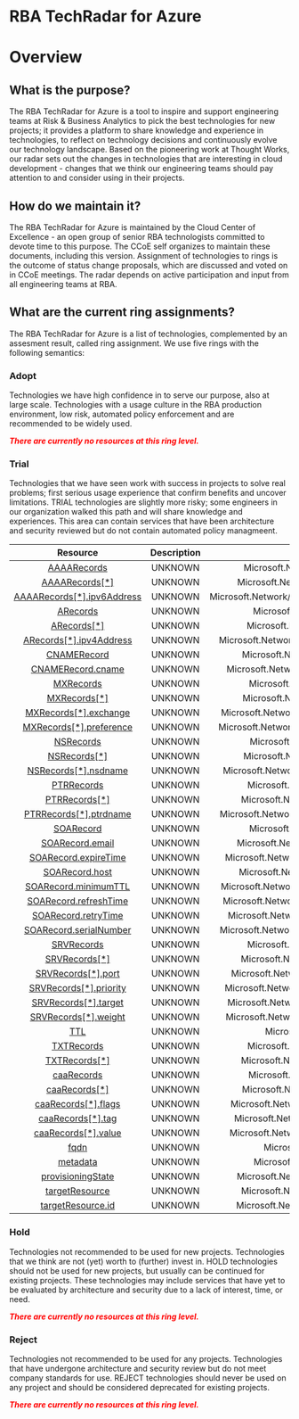 
RBA TechRadar for Azure
=======================

# Overview

## What is the purpose?


The RBA TechRadar for Azure is a tool to inspire and support engineering teams at Risk & Business Analytics to pick the best technologies for new projects; it provides a platform to share knowledge and experience in technologies, to reflect on technology decisions and continuously evolve our technology landscape.  Based on the pioneering work at Thought Works, our radar sets out the changes in technologies that are interesting in cloud development - changes that we think our engineering teams should pay attention to and consider using in their projects.
## How do we maintain it?


The RBA TechRadar for Azure is maintained by the Cloud Center of Excellence - an open group of senior RBA technologists committed to devote time to this purpose.  The CCoE self organizes to maintain these documents, including this version.  Assignment of technologies to rings is the outcome of status change proposals, which are discussed and voted on in CCoE meetings.  The radar depends on active participation and input from all engineering teams at RBA.
## What are the current ring assignments?


The RBA TechRadar for Azure is a list of technologies, complemented by an assesment result, called ring assignment.  We use five rings with the following semantics:
### Adopt


Technologies we have high confidence in to serve our purpose, also at large scale.  Technologies with a usage culture in the RBA production environment, low risk, automated policy enforcement and are recommended to be widely used.  
  
***<font color="red"> There are currently no resources at this ring level. </font>***
### Trial


Technologies that we have seen work with success in projects to solve real problems;  first serious usage experience that confirm benefits and uncover limitations.  TRIAL technologies are slightly more risky; some engineers in our organization walked this path and will share knowledge and experiences.  This area can contain services that have been architecture and security reviewed but do not contain automated policy managmeent.  

|Resource|Description|Path|Status|
| :---: | :---: | :---: | :---: |
|[AAAARecords](https://github.com/openrba/python-azure-techradar/tree/master/Microsoft.Network/dnszones/A/AAAARecords)|UNKNOWN|Microsoft.Network/dnszones/A/AAAARecords|TRIAL|
|[AAAARecords[*]](https://github.com/openrba/python-azure-techradar/tree/master/Microsoft.Network/dnszones/A/AAAARecords[*])|UNKNOWN|Microsoft.Network/dnszones/A/AAAARecords[*]|TRIAL|
|[AAAARecords[*].ipv6Address](https://github.com/openrba/python-azure-techradar/tree/master/Microsoft.Network/dnszones/A/AAAARecords[*].ipv6Address)|UNKNOWN|Microsoft.Network/dnszones/A/AAAARecords[*].ipv6Address|TRIAL|
|[ARecords](https://github.com/openrba/python-azure-techradar/tree/master/Microsoft.Network/dnszones/A/ARecords)|UNKNOWN|Microsoft.Network/dnszones/A/ARecords|TRIAL|
|[ARecords[*]](https://github.com/openrba/python-azure-techradar/tree/master/Microsoft.Network/dnszones/A/ARecords[*])|UNKNOWN|Microsoft.Network/dnszones/A/ARecords[*]|TRIAL|
|[ARecords[*].ipv4Address](https://github.com/openrba/python-azure-techradar/tree/master/Microsoft.Network/dnszones/A/ARecords[*].ipv4Address)|UNKNOWN|Microsoft.Network/dnszones/A/ARecords[*].ipv4Address|TRIAL|
|[CNAMERecord](https://github.com/openrba/python-azure-techradar/tree/master/Microsoft.Network/dnszones/A/CNAMERecord)|UNKNOWN|Microsoft.Network/dnszones/A/CNAMERecord|TRIAL|
|[CNAMERecord.cname](https://github.com/openrba/python-azure-techradar/tree/master/Microsoft.Network/dnszones/A/CNAMERecord.cname)|UNKNOWN|Microsoft.Network/dnszones/A/CNAMERecord.cname|TRIAL|
|[MXRecords](https://github.com/openrba/python-azure-techradar/tree/master/Microsoft.Network/dnszones/A/MXRecords)|UNKNOWN|Microsoft.Network/dnszones/A/MXRecords|TRIAL|
|[MXRecords[*]](https://github.com/openrba/python-azure-techradar/tree/master/Microsoft.Network/dnszones/A/MXRecords[*])|UNKNOWN|Microsoft.Network/dnszones/A/MXRecords[*]|TRIAL|
|[MXRecords[*].exchange](https://github.com/openrba/python-azure-techradar/tree/master/Microsoft.Network/dnszones/A/MXRecords[*].exchange)|UNKNOWN|Microsoft.Network/dnszones/A/MXRecords[*].exchange|TRIAL|
|[MXRecords[*].preference](https://github.com/openrba/python-azure-techradar/tree/master/Microsoft.Network/dnszones/A/MXRecords[*].preference)|UNKNOWN|Microsoft.Network/dnszones/A/MXRecords[*].preference|TRIAL|
|[NSRecords](https://github.com/openrba/python-azure-techradar/tree/master/Microsoft.Network/dnszones/A/NSRecords)|UNKNOWN|Microsoft.Network/dnszones/A/NSRecords|TRIAL|
|[NSRecords[*]](https://github.com/openrba/python-azure-techradar/tree/master/Microsoft.Network/dnszones/A/NSRecords[*])|UNKNOWN|Microsoft.Network/dnszones/A/NSRecords[*]|TRIAL|
|[NSRecords[*].nsdname](https://github.com/openrba/python-azure-techradar/tree/master/Microsoft.Network/dnszones/A/NSRecords[*].nsdname)|UNKNOWN|Microsoft.Network/dnszones/A/NSRecords[*].nsdname|TRIAL|
|[PTRRecords](https://github.com/openrba/python-azure-techradar/tree/master/Microsoft.Network/dnszones/A/PTRRecords)|UNKNOWN|Microsoft.Network/dnszones/A/PTRRecords|TRIAL|
|[PTRRecords[*]](https://github.com/openrba/python-azure-techradar/tree/master/Microsoft.Network/dnszones/A/PTRRecords[*])|UNKNOWN|Microsoft.Network/dnszones/A/PTRRecords[*]|TRIAL|
|[PTRRecords[*].ptrdname](https://github.com/openrba/python-azure-techradar/tree/master/Microsoft.Network/dnszones/A/PTRRecords[*].ptrdname)|UNKNOWN|Microsoft.Network/dnszones/A/PTRRecords[*].ptrdname|TRIAL|
|[SOARecord](https://github.com/openrba/python-azure-techradar/tree/master/Microsoft.Network/dnszones/A/SOARecord)|UNKNOWN|Microsoft.Network/dnszones/A/SOARecord|TRIAL|
|[SOARecord.email](https://github.com/openrba/python-azure-techradar/tree/master/Microsoft.Network/dnszones/A/SOARecord.email)|UNKNOWN|Microsoft.Network/dnszones/A/SOARecord.email|TRIAL|
|[SOARecord.expireTime](https://github.com/openrba/python-azure-techradar/tree/master/Microsoft.Network/dnszones/A/SOARecord.expireTime)|UNKNOWN|Microsoft.Network/dnszones/A/SOARecord.expireTime|TRIAL|
|[SOARecord.host](https://github.com/openrba/python-azure-techradar/tree/master/Microsoft.Network/dnszones/A/SOARecord.host)|UNKNOWN|Microsoft.Network/dnszones/A/SOARecord.host|TRIAL|
|[SOARecord.minimumTTL](https://github.com/openrba/python-azure-techradar/tree/master/Microsoft.Network/dnszones/A/SOARecord.minimumTTL)|UNKNOWN|Microsoft.Network/dnszones/A/SOARecord.minimumTTL|TRIAL|
|[SOARecord.refreshTime](https://github.com/openrba/python-azure-techradar/tree/master/Microsoft.Network/dnszones/A/SOARecord.refreshTime)|UNKNOWN|Microsoft.Network/dnszones/A/SOARecord.refreshTime|TRIAL|
|[SOARecord.retryTime](https://github.com/openrba/python-azure-techradar/tree/master/Microsoft.Network/dnszones/A/SOARecord.retryTime)|UNKNOWN|Microsoft.Network/dnszones/A/SOARecord.retryTime|TRIAL|
|[SOARecord.serialNumber](https://github.com/openrba/python-azure-techradar/tree/master/Microsoft.Network/dnszones/A/SOARecord.serialNumber)|UNKNOWN|Microsoft.Network/dnszones/A/SOARecord.serialNumber|TRIAL|
|[SRVRecords](https://github.com/openrba/python-azure-techradar/tree/master/Microsoft.Network/dnszones/A/SRVRecords)|UNKNOWN|Microsoft.Network/dnszones/A/SRVRecords|TRIAL|
|[SRVRecords[*]](https://github.com/openrba/python-azure-techradar/tree/master/Microsoft.Network/dnszones/A/SRVRecords[*])|UNKNOWN|Microsoft.Network/dnszones/A/SRVRecords[*]|TRIAL|
|[SRVRecords[*].port](https://github.com/openrba/python-azure-techradar/tree/master/Microsoft.Network/dnszones/A/SRVRecords[*].port)|UNKNOWN|Microsoft.Network/dnszones/A/SRVRecords[*].port|TRIAL|
|[SRVRecords[*].priority](https://github.com/openrba/python-azure-techradar/tree/master/Microsoft.Network/dnszones/A/SRVRecords[*].priority)|UNKNOWN|Microsoft.Network/dnszones/A/SRVRecords[*].priority|TRIAL|
|[SRVRecords[*].target](https://github.com/openrba/python-azure-techradar/tree/master/Microsoft.Network/dnszones/A/SRVRecords[*].target)|UNKNOWN|Microsoft.Network/dnszones/A/SRVRecords[*].target|TRIAL|
|[SRVRecords[*].weight](https://github.com/openrba/python-azure-techradar/tree/master/Microsoft.Network/dnszones/A/SRVRecords[*].weight)|UNKNOWN|Microsoft.Network/dnszones/A/SRVRecords[*].weight|TRIAL|
|[TTL](https://github.com/openrba/python-azure-techradar/tree/master/Microsoft.Network/dnszones/A/TTL)|UNKNOWN|Microsoft.Network/dnszones/A/TTL|TRIAL|
|[TXTRecords](https://github.com/openrba/python-azure-techradar/tree/master/Microsoft.Network/dnszones/A/TXTRecords)|UNKNOWN|Microsoft.Network/dnszones/A/TXTRecords|TRIAL|
|[TXTRecords[*]](https://github.com/openrba/python-azure-techradar/tree/master/Microsoft.Network/dnszones/A/TXTRecords[*])|UNKNOWN|Microsoft.Network/dnszones/A/TXTRecords[*]|TRIAL|
|[caaRecords](https://github.com/openrba/python-azure-techradar/tree/master/Microsoft.Network/dnszones/A/caaRecords)|UNKNOWN|Microsoft.Network/dnszones/A/caaRecords|TRIAL|
|[caaRecords[*]](https://github.com/openrba/python-azure-techradar/tree/master/Microsoft.Network/dnszones/A/caaRecords[*])|UNKNOWN|Microsoft.Network/dnszones/A/caaRecords[*]|TRIAL|
|[caaRecords[*].flags](https://github.com/openrba/python-azure-techradar/tree/master/Microsoft.Network/dnszones/A/caaRecords[*].flags)|UNKNOWN|Microsoft.Network/dnszones/A/caaRecords[*].flags|TRIAL|
|[caaRecords[*].tag](https://github.com/openrba/python-azure-techradar/tree/master/Microsoft.Network/dnszones/A/caaRecords[*].tag)|UNKNOWN|Microsoft.Network/dnszones/A/caaRecords[*].tag|TRIAL|
|[caaRecords[*].value](https://github.com/openrba/python-azure-techradar/tree/master/Microsoft.Network/dnszones/A/caaRecords[*].value)|UNKNOWN|Microsoft.Network/dnszones/A/caaRecords[*].value|TRIAL|
|[fqdn](https://github.com/openrba/python-azure-techradar/tree/master/Microsoft.Network/dnszones/A/fqdn)|UNKNOWN|Microsoft.Network/dnszones/A/fqdn|TRIAL|
|[metadata](https://github.com/openrba/python-azure-techradar/tree/master/Microsoft.Network/dnszones/A/metadata)|UNKNOWN|Microsoft.Network/dnszones/A/metadata|TRIAL|
|[provisioningState](https://github.com/openrba/python-azure-techradar/tree/master/Microsoft.Network/dnszones/A/provisioningState)|UNKNOWN|Microsoft.Network/dnszones/A/provisioningState|TRIAL|
|[targetResource](https://github.com/openrba/python-azure-techradar/tree/master/Microsoft.Network/dnszones/A/targetResource)|UNKNOWN|Microsoft.Network/dnszones/A/targetResource|TRIAL|
|[targetResource.id](https://github.com/openrba/python-azure-techradar/tree/master/Microsoft.Network/dnszones/A/targetResource.id)|UNKNOWN|Microsoft.Network/dnszones/A/targetResource.id|TRIAL|

### Hold


Technologies not recommended to be used for new projects. Technologies that we think are not (yet) worth to (further) invest in.  HOLD technologies should not be used for new projects, but usually can be continued for existing projects.  These technologies may include services that have yet to be evaluated by architecture and security due to a lack of interest, time, or need.  
  
***<font color="red"> There are currently no resources at this ring level. </font>***
### Reject


Technologies not recommended to be used for any projects. Technologies that have undergone architecture and security review but do not meet company standards for use.  REJECT technologies should never be used on any project and should be considered deprecated for existing projects.  
  
***<font color="red"> There are currently no resources at this ring level. </font>***